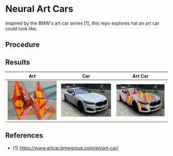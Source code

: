 # Neural Art Cars
Inspired by the BMW's art car series [1], this repo explores hat an art car could look like.

## Procedure


## Results
| Art | Car | Art Car |
|:-------------------------:|:-------------------------:|:-------------------------:|
|<img width="1604" src="https://github.com/giovannicampa/neural_art_cars/blob/master/images/styles/bauhaus.jpeg"> | <img width="1604" src="https://github.com/giovannicampa/neural_art_cars/blob/master/images/subjects/bmw.jpeg"> | <img width="1604" src="https://github.com/giovannicampa/neural_art_cars/blob/master/images/output/bauhaus_car.png"> |


## References
- [1] https://www.artcar.bmwgroup.com/en/art-car/
